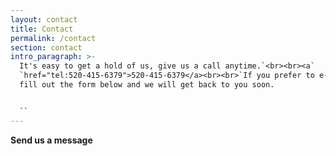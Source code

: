 ```yaml
---
layout: contact
title: Contact
permalink: /contact
section: contact
intro_paragraph: >-
  It's easy to get a hold of us, give us a call anytime.`<br><br><a`
  `href="tel:520-415-6379">520-415-6379</a><br><br>`If you prefer to e-mail us;
  fill out the form below and we will get back to you soon.


  ``
---
```


**Send us a message**
